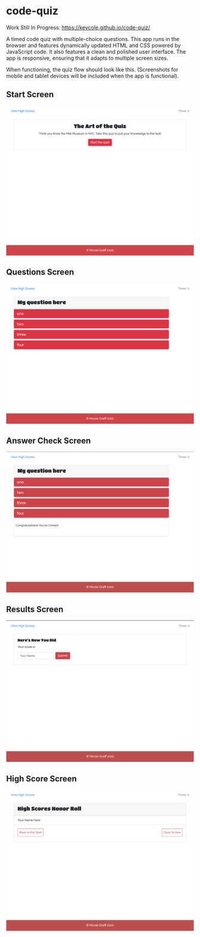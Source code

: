 # code-quiz
Work Still In Progress: https://keycole.github.io/code-quiz/

A timed code quiz with multiple-choice questions. This app runs in the browser and features dynamically updated HTML and CSS powered by JavaScript code. It also features a clean and polished user interface. The app is responsive, ensuring that it adapts to multiple screen sizes.

When functioning, the quiz flow should look like this. 
(Screenshots for mobile and tablet devices will be included when the app is functional).

## Start Screen
![Start screen](assets/images/readme-images/quizDeskStart.png)

## Questions Screen
![Question screen](assets/images/readme-images/quizDeskQuestionA.png)

## Answer Check Screen
![Question screen with result](assets/images/readme-images/quizDeskQuestionB.png)

## Results Screen
![Results screen](assets/images/readme-images/quizResults.png)

## High Score Screen
![High score screen](assets/images/readme-images/quizHighScore.png)